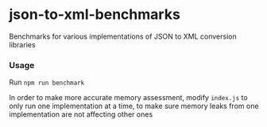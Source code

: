 # json-to-xml-benchmarks

Benchmarks for various implementations of JSON to XML conversion libraries

### Usage

Run `npm run benchmark`

In order to make more accurate memory assessment, modify `index.js` to only run one implementation at a time, to make sure memory leaks from one implementation are not affecting other ones